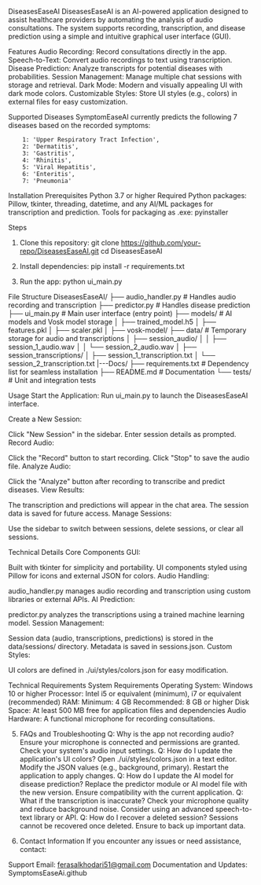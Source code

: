 DiseasesEaseAI
DiseasesEaseAI is an AI-powered application designed to assist healthcare providers by automating the analysis of audio consultations. The system supports recording, transcription, and disease prediction using a simple and intuitive graphical user interface (GUI).

Features
Audio Recording: Record consultations directly in the app.
Speech-to-Text: Convert audio recordings to text using transcription.
Disease Prediction: Analyze transcripts for potential diseases with probabilities.
Session Management: Manage multiple chat sessions with storage and retrieval.
Dark Mode: Modern and visually appealing UI with dark mode colors.
Customizable Styles: Store UI styles (e.g., colors) in external files for easy customization.

Supported Diseases
SymptomEaseAI currently predicts the following 7 diseases based on the recorded symptoms:

        1: 'Upper Respiratory Tract Infection',
        2: 'Dermatitis',
        3: 'Gastritis',
        4: 'Rhinitis',
        5: 'Viral Hepatitis',
        6: 'Enteritis',
        7: 'Pneumonia'

Installation
Prerequisites
Python 3.7 or higher
Required Python packages: Pillow, tkinter, threading, datetime, and any AI/ML packages for transcription and prediction.
Tools for packaging as .exe: pyinstaller

Steps
1. Clone this repository: 
git clone https://github.com/your-repo/DiseasesEaseAI.git
cd DiseasesEaseAI

2. Install dependencies:
pip install -r requirements.txt

3. Run the app:
python ui_main.py


File Structure 
DiseasesEaseAI/
├── audio_handler.py    # Handles audio recording and transcription
├── predictor.py        # Handles disease prediction
├── ui_main.py          # Main user interface (entry point)
├── models/             # AI models and Vosk model storage
│   ├── trained_model.h5
│   ├── features.pkl
│   ├── scaler.pkl
│   ├── vosk-model/
├── data/               # Temporary storage for audio and transcriptions
│   ├── session_audio/
│   │   ├── session_1_audio.wav
│   │   └── session_2_audio.wav
│   ├── session_transcriptions/
│       ├── session_1_transcription.txt
│       └── session_2_transcription.txt
|---Docs/
├── requirements.txt    # Dependency list for seamless installation
├── README.md           # Documentation
└── tests/              # Unit and integration tests


Usage
Start the Application: Run ui_main.py to launch the DiseasesEaseAI interface.

Create a New Session:

Click "New Session" in the sidebar.
Enter session details as prompted.
Record Audio:

Click the "Record" button to start recording.
Click "Stop" to save the audio file.
Analyze Audio:

Click the "Analyze" button after recording to transcribe and predict diseases.
View Results:

The transcription and predictions will appear in the chat area.
The session data is saved for future access.
Manage Sessions:

Use the sidebar to switch between sessions, delete sessions, or clear all sessions.

Technical Details
Core Components
GUI:

Built with tkinter for simplicity and portability.
UI components styled using Pillow for icons and external JSON for colors.
Audio Handling:

audio_handler.py manages audio recording and transcription using custom libraries or external APIs.
AI Prediction:

predictor.py analyzes the transcriptions using a trained machine learning model.
Session Management:

Session data (audio, transcriptions, predictions) is stored in the data/sessions/ directory.
Metadata is saved in sessions.json.
Custom Styles:

UI colors are defined in ./ui/styles/colors.json for easy modification.

Technical Requirements
System Requirements
Operating System:
Windows 10 or higher
Processor: Intel i5 or equivalent (minimum), i7 or equivalent (recommended)
RAM:
Minimum: 4 GB
Recommended: 8 GB or higher
Disk Space: At least 500 MB free for application files and dependencies
Audio Hardware: A functional microphone for recording consultations.


5. FAQs and Troubleshooting
Q: Why is the app not recording audio?
Ensure your microphone is connected and permissions are granted.
Check your system's audio input settings.
Q: How do I update the application's UI colors?
Open ./ui/styles/colors.json in a text editor.
Modify the JSON values (e.g., background, primary).
Restart the application to apply changes.
Q: How do I update the AI model for disease prediction?
Replace the predictor module or AI model file with the new version.
Ensure compatibility with the current application.
Q: What if the transcription is inaccurate?
Check your microphone quality and reduce background noise.
Consider using an advanced speech-to-text library or API.
Q: How do I recover a deleted session?
Sessions cannot be recovered once deleted. Ensure to back up important data.

6. Contact Information
If you encounter any issues or need assistance, contact:

Support Email: ferasalkhodari51@gmail.com
Documentation and Updates: SymptomsEaseAi.github

